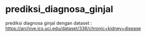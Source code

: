 # prediksi_diagnosa_ginjal
prediksi diagnosa ginjal dengan dataset : https://archive.ics.uci.edu/dataset/336/chronic+kidney+disease
